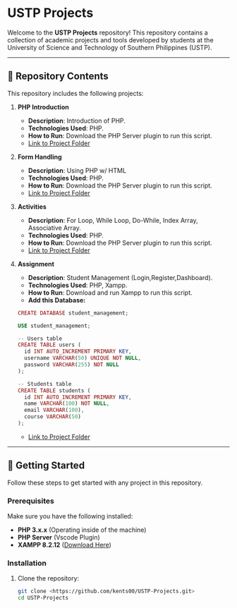# USTP Projects

Welcome to the **USTP Projects** repository! This repository contains a collection of academic projects and tools developed by students at the University of Science and Technology of Southern Philippines (USTP).

---

## 📁 Repository Contents

This repository includes the following projects:

1. **PHP Introduction**
    - **Description**: Introduction of PHP.
    - **Technologies Used**: PHP.
    - **How to Run**: Download the PHP Server plugin to run this script.
    - [Link to Project Folder](https://www.notion.so/Php-Introduction)
2. **Form Handling**
    - **Description**: Using PHP w/ HTML
    - **Technologies Used**: PHP.
    - **How to Run**: Download the PHP Server plugin to run this script.
    - [Link to Project Folder](https://www.notion.so/Form-Handling)
3. **Activities**
    - **Description**: For Loop, While Loop, Do-While, Index Array, Associative Array.
    - **Technologies Used**: PHP.
    - **How to Run**: Download the PHP Server plugin to run this script.
    - [Link to Project Folder](https://www.notion.so/Activities)
4. **Assignment**
    - **Description**: Student Management (Login,Register,Dashboard).
    - **Technologies Used**: PHP, Xampp.
    - **How to Run**: Download and run Xampp to run this script.
    - **Add this Database:**
    
    ```php
    CREATE DATABASE student_management;
    
    USE student_management;
    
    -- Users table
    CREATE TABLE users (
      id INT AUTO_INCREMENT PRIMARY KEY,
      username VARCHAR(50) UNIQUE NOT NULL,
      password VARCHAR(255) NOT NULL
    );
    
    -- Students table
    CREATE TABLE students (
      id INT AUTO_INCREMENT PRIMARY KEY,
      name VARCHAR(100) NOT NULL,
      email VARCHAR(100),
      course VARCHAR(50)
    );
    ```
    
    - [Link to Project Folder](https://www.notion.so/Assignment)

---

## 🚀 Getting Started

Follow these steps to get started with any project in this repository.

### Prerequisites

Make sure you have the following installed:

- **PHP 3.x.x** (Operating inside of the machine)
- **PHP Server** (Vscode Plugin)
- **XAMPP 8.2.12** ([Download Here](https://sourceforge.net/projects/xampp/files/))

### Installation

1. Clone the repository:
    
    ```bash
    git clone <https://github.com/kents00/USTP-Projects.git>
    cd USTP-Projects
    ```
